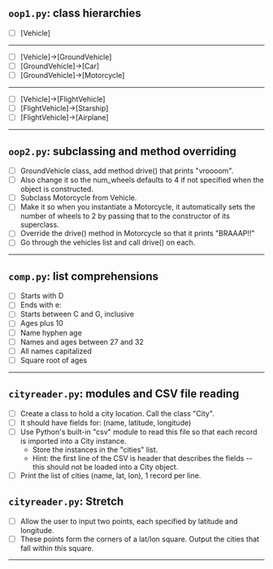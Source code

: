 ## `oop1.py`: class hierarchies
- [ ] [Vehicle]
-------------------------------------
- [ ] [Vehicle]->[GroundVehicle]
- [ ] [GroundVehicle]->[Car]
- [ ] [GroundVehicle]->[Motorcycle]
-------------------------------------
- [ ] [Vehicle]->[FlightVehicle]
- [ ] [FlightVehicle]->[Starship]
- [ ] [FlightVehicle]->[Airplane]
-------------------------------------

## `oop2.py`: subclassing and method overriding
- [ ] GroundVehicle class, add method drive() that prints "vroooom".
- [ ] Also change it so the num_wheels defaults to 4 if not specified when the object is constructed.
- [ ] Subclass Motorcycle from Vehicle.
- [ ] Make it so when you instantiate a Motorcycle, it automatically sets the number of wheels to 2 by passing that to the constructor of its superclass.
- [ ] Override the drive() method in Motorcycle so that it prints "BRAAAP!!"
- [ ] Go through the vehicles list and call drive() on each.
-------------------------------------
## `comp.py`: list comprehensions
- [ ] Starts with D
- [ ] Ends with e:
- [ ] Starts between C and G, inclusive
- [ ] Ages plus 10
- [ ] Name hyphen age
- [ ] Names and ages between 27 and 32
- [ ] All names capitalized
- [ ] Square root of ages
-------------------------------------
## `cityreader.py`: modules and CSV file reading
- [ ] Create a class to hold a city location. Call the class "City". 
- [ ] It should have fields for: (name, latitude, longitude)
- [ ] Use Python's built-in "csv" module to read this file so that each record is imported into a City instance.
    * Store the instances in the "cities" list.
    * Hint: the first line of the CSV is header that describes the fields --this should not be loaded into a City object.
- [ ] Print the list of cities (name, lat, lon), 1 record per line.
## `cityreader.py`: Stretch
- [ ] Allow the user to input two points, each specified by latitude and longitude.
- [ ] These points form the corners of a lat/lon square. Output the cities that fall within this square.
-------------------------------------